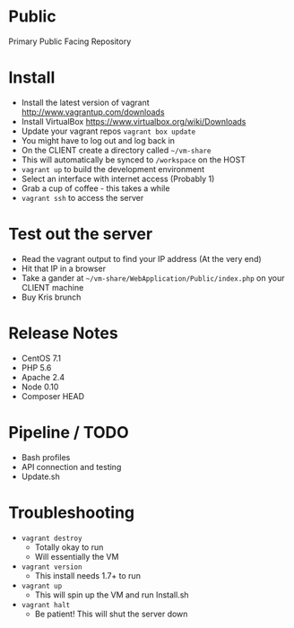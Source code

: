 # Public
Primary Public Facing Repository

Install
=====

 - Install the latest version of vagrant http://www.vagrantup.com/downloads
 - Install VirtualBox https://www.virtualbox.org/wiki/Downloads
 - Update your vagrant repos `vagrant box update`
 - You might have to log out and log back in
 - On the CLIENT create a directory called `~/vm-share` 
 - This will automatically be synced to `/workspace` on the HOST
 - `vagrant up` to build the development environment
 - Select an interface with internet access (Probably 1)
 - Grab a cup of coffee - this takes a while
 - `vagrant ssh` to access the server
 
Test out the server
=====
 - Read the vagrant output to find your IP address (At the very end)
 - Hit that IP in a browser
 - Take a gander at `~/vm-share/WebApplication/Public/index.php` on your CLIENT machine
 - Buy Kris brunch

Release Notes
======
 - CentOS 7.1
 - PHP 5.6
 - Apache 2.4
 - Node 0.10
 - Composer HEAD
 
Pipeline / TODO
======
 - Bash profiles
 - API connection and testing
 - Update.sh

 Troubleshooting
 =====
  - `vagrant destroy` 
  	- Totally okay to run 
  	- Will essentially <nuke> the VM
  - `vagrant version`
  	- This install needs 1.7+ to run
  - `vagrant up`
  	- This will spin up the VM and run Install.sh
  - `vagrant halt`
  	- Be patient! This will shut the server down
